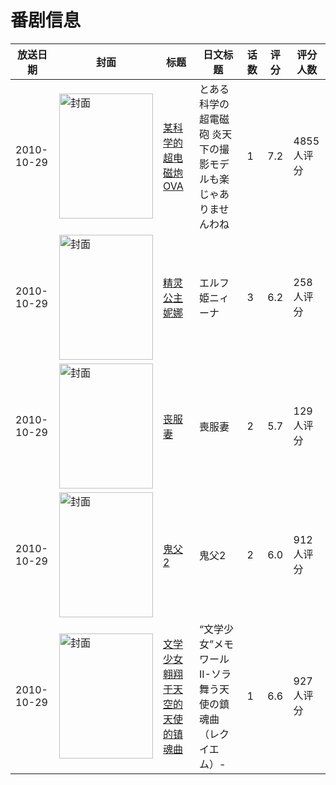 # 番剧信息

|放送日期|封面|标题|日文标题|话数|评分|评分人数|
|---|---|---|---|---|---|---|
|2010-10-29|<img src="https://lain.bgm.tv/pic/cover/c/37/5a/98371_zdWKw.jpg" alt="封面" style="width:150px;height:200px;object-fit:cover;">|[某科学的超电磁炮 OVA](https://bangumi.tv/subject/98371)|とある科学の超電磁砲 炎天下の撮影モデルも楽じゃありませんわね|1|7.2|4855人评分|
|2010-10-29|<img src="https://bangumi.tv/img/no_icon_subject.png" alt="封面" style="width:150px;height:200px;object-fit:cover;">|[精灵公主妮娜](https://bangumi.tv/subject/70292)|エルフ姫ニィーナ|3|6.2|258人评分|
|2010-10-29|<img src="https://bangumi.tv/img/no_icon_subject.png" alt="封面" style="width:150px;height:200px;object-fit:cover;">|[丧服妻](https://bangumi.tv/subject/62241)|喪服妻|2|5.7|129人评分|
|2010-10-29|<img src="https://bangumi.tv/img/no_icon_subject.png" alt="封面" style="width:150px;height:200px;object-fit:cover;">|[鬼父2](https://bangumi.tv/subject/33506)|鬼父2|2|6.0|912人评分|
|2010-10-29|<img src="https://lain.bgm.tv/pic/cover/c/83/a1/6813_m51em.jpg" alt="封面" style="width:150px;height:200px;object-fit:cover;">|[文学少女 翱翔于天空的天使的镇魂曲](https://bangumi.tv/subject/6813)|“文学少女”メモワールII-ソラ舞う天使の鎮魂曲（レクイエム）-|1|6.6|927人评分|
